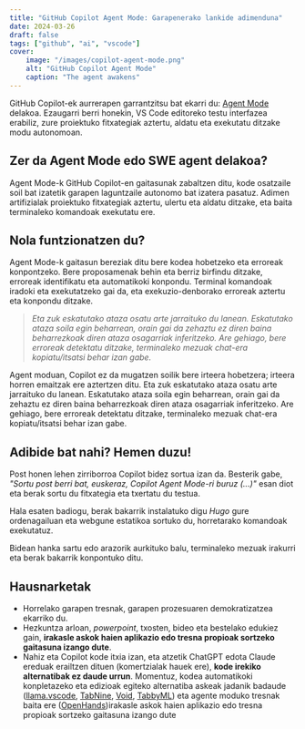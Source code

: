 ```yaml
---
title: "GitHub Copilot Agent Mode: Garapenerako lankide adimenduna"
date: 2024-03-26
draft: false
tags: ["github", "ai", "vscode"]
cover:
    image: "/images/copilot-agent-mode.png"
    alt: "GitHub Copilot Agent Mode"
    caption: "The agent awakens"
---
```


GitHub Copilot-ek aurrerapen garrantzitsu bat ekarri du: [Agent Mode](https://github.blog/news-insights/product-news/github-copilot-the-agent-awakens/) delakoa. Ezaugarri berri honekin, VS Code editoreko testu interfazea erabiliz, zure proiektuko fitxategiak aztertu, aldatu eta exekutatu ditzake modu autonomoan.

## Zer da Agent Mode edo SWE agent delakoa?

Agent Mode-k GitHub Copilot-en gaitasunak zabaltzen ditu, kode osatzaile soil bat izatetik garapen laguntzaile autonomo bat izatera pasatuz. Adimen artifizialak proiektuko fitxategiak aztertu, ulertu eta aldatu ditzake, eta baita terminaleko komandoak exekutatu ere.

## Nola funtzionatzen du?

Agent Mode-k gaitasun bereziak ditu bere kodea hobetzeko eta erroreak konpontzeko. Bere proposamenak behin eta berriz birfindu ditzake, erroreak identifikatu eta automatikoki konpondu. Terminal komandoak iradoki eta exekutatzeko gai da, eta exekuzio-denborako erroreak aztertu eta konpondu ditzake.

> *Eta zuk eskatutako ataza osatu arte jarraituko du lanean. Eskatutako ataza soila egin beharrean, orain gai da zehaztu ez diren baina beharrezkoak diren ataza osagarriak inferitzeko. Are gehiago, bere erroreak detektatu ditzake, terminaleko mezuak chat-era kopiatu/itsatsi behar izan gabe.*

Agent moduan, Copilot ez da mugatzen soilik bere irteera hobetzera; irteera horren emaitzak ere aztertzen ditu. Eta zuk eskatutako ataza osatu arte jarraituko du lanean. Eskatutako ataza soila egin beharrean, orain gai da zehaztu ez diren baina beharrezkoak diren ataza osagarriak inferitzeko. Are gehiago, bere erroreak detektatu ditzake, terminaleko mezuak chat-era kopiatu/itsatsi behar izan gabe.

## Adibide bat nahi? Hemen duzu!

Post honen lehen zirriborroa Copilot bidez sortua izan da. Besterik gabe, *"Sortu post berri bat, euskeraz, Copilot Agent Mode-ri buruz (...)"* esan diot eta berak sortu du fitxategia eta txertatu du testua.

Hala esaten badiogu, berak bakarrik instalatuko digu *Hugo* gure ordenagailuan eta webgune estatikoa sortuko du, horretarako komandoak exekutatuz. 

Bidean hanka sartu edo arazorik aurkituko balu, terminaleko mezuak irakurri eta berak bakarrik konpontuko ditu. 

## Hausnarketak

- Horrelako garapen tresnak, garapen prozesuaren demokratizatzea ekarriko du.
- Hezkuntza arloan, *powerpoint*, txosten, bideo eta bestelako edukiez gain, **irakasle askok haien aplikazio edo tresna propioak sortzeko gaitasuna izango dute**.
- Nahiz eta Copilot kode itxia izan, eta atzetik ChatGPT edota Claude ereduak erailtzen dituen (komertzialak hauek ere), **kode irekiko alternatibak ez daude urrun**. Momentuz, kodea automatikoki konpletazeko eta edizioak egiteko alternatiba askeak jadanik badaude ([llama.vscode](https://github.com/ggml-org/llama.vscode), [TabNine](https://github.com/codota/TabNine), [Void](https://voideditor.com/), [TabbyML](https://github.com/TabbyML/tabby?tab=readme-ov-file)) eta agente moduko tresnak baita ere ([OpenHands](https://github.com/All-Hands-AI/OpenHands?tab=readme-ov-file))irakasle askok haien aplikazio edo tresna propioak sortzeko gaitasuna izango dute